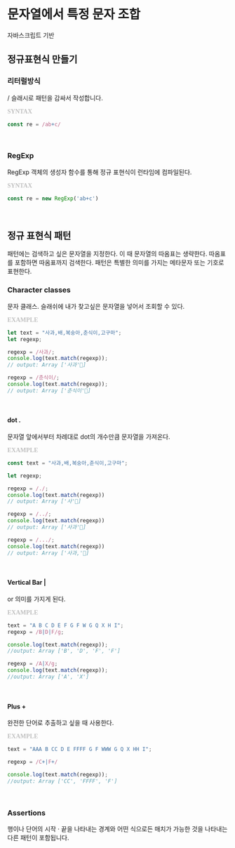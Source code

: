 # 문자열에서 특정 문자 조합
자바스크립트 기반

## 정규표현식 만들기
### 리터럴방식
/ 슬래시로 패턴을 감싸서 작성합니다.

<span style="color:#BFBFBF; font-size:14px;
	  font-family: LINESeedSansKR-Bold ">
**SYNTAX**
</span>
```js
const re = /ab+c/
```
</br>

### RegExp
RegExp  객체의 생성자 함수를 통해 정규 표현식이 런타임에 컴파일된다.

<span style="color:#BFBFBF; font-size:14px;
	  font-family: LINESeedSansKR-Bold ">
**SYNTAX**
</span>
```js
const re = new RegExp('ab+c')
```
</br>

## 정규 표현식 패턴
패턴에는 검색하고 싶은 문자열을 지정한다. 이 때 문자열의 따옴표는 생략한다. 따옴표를 포함하면 따옴표까지 검색한다. 패턴은 특별한 의미를 가지는 메타문자 또는 기호로 표현한다. 
</br>

### Character classes
문자 클래스.
슬래쉬에 내가 찾고싶은 문자열을 넣어서 조회할 수 있다.

<span style="color:#BFBFBF; font-size:14px;
	  font-family: LINESeedSansKR-Bold">
	  **EXAMPLE**
</span>
```js
let text = "사과,배,복숭아,춘식이,고구마";
let regexp;

regexp = /사과/;
console.log(text.match(regexp));
// output: Array ['사과']

regexp = /춘식이/;
console.log(text.match(regexp));
// output: Array ['춘식이']
```
</br>

#### dot .
문자열 앞에서부터 차례대로 dot의 개수만큼 문자열을 가져온다.

<span style="color:#BFBFBF; font-size:14px;
	  font-family: LINESeedSansKR-Bold">
	  **EXAMPLE**
</span>
```js
const text = "사과,배,복숭아,춘식이,고구마";

let regexp;

regexp = /./;
console.log(text.match(regexp))
// output: Array ['사']

regexp = /../;
console.log(text.match(regexp))
// output: Array ['사과']

regexp = /.../;
console.log(text.match(regexp))
// output: Array ['사과,']
```
</br>

#### Vertical Bar |
or 의미를 가지게 된다.

<span style="color:#BFBFBF; font-size:14px;
	  font-family: LINESeedSansKR-Bold">
	  **EXAMPLE**
</span>
```js
text = "A B C D E F G F W G Q X H I";
regexp = /B|D|F/g;

console.log(text.match(regexp));
//output: Array ['B', 'D', 'F', 'F']

regexp = /A|X/g;
console.log(text.match(regexp));
//output: Array ['A', 'X']
```
</br>

#### Plus +
완전한 단어로 추출하고 싶을 때 사용한다. 

<span style="color:#BFBFBF; font-size:14px;
	  font-family: LINESeedSansKR-Bold">
	  **EXAMPLE**
</span>
```js
text = "AAA B CC D E FFFF G F WWW G Q X HH I";

regexp = /C+|F+/

console.log(text.match(regexp));
//output: Array ['CC', 'FFFF', 'F']
```
</br>


### Assertions
행이나 단어의 시작 · 끝을 나타내는 경계와 어떤 식으로든 매치가 가능한 것을 나타내는 다른 패턴이 포함됩니다. 

